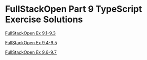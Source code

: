 # FullStackOpen Part 9 TypeScript Exercise Solutions

[FullStackOpen Ex 9.1-9.3](https://fullstackopen.com/en/part9/first_steps_with_typescript#exercises-9-1-9-3)

[FullStackOpen Ex 9.4-9.5](https://fullstackopen.com/en/part9/first_steps_with_typescript#exercises-9-4-9-5)

[FullStackOpen Ex 9.6-9.7](https://fullstackopen.com/en/part9/first_steps_with_typescript#exercises-9-6-9-7)
